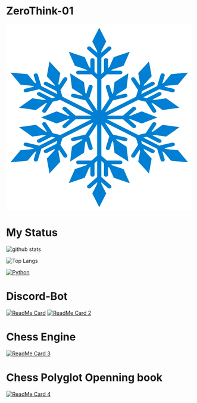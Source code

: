 # ZeroThink-01
![gif image](https://raw.githubusercontent.com/acervenky/animated-github-badges/master/assets/acbadge.gif)

# My Status
![github stats](https://github-readme-stats.vercel.app/api?username=ZeroThink-01&show_icons=true&theme=radical)

![Top Langs](https://github-readme-stats.vercel.app/api/top-langs/?username=ZeroThink-01&layout=compact&theme=radical)

[![Python](https://img.shields.io/badge/-Python-black?style=flat&logo=python&link=https://github.com/ZeroThink-01)](https://github.com/ZeroThink-01) 

# Discord-Bot
[![ReadMe Card](https://github-readme-stats.vercel.app/api/pin/?username=ZeroThink-01&repo=X-Gama&theme=radical)](https://github.com/ZeroThink-01/X-Gama)
[![ReadMe Card 2](https://github-readme-stats.vercel.app/api/pin/?username=ZeroThink-01&repo=X-GamaTR&theme=radical)](https://github.com/ZeroThink-01/X-GamaTR)

# Chess Engine
[![ReadMe Card 3](https://github-readme-stats.vercel.app/api/pin/?username=ZeroThink-01&repo=XXproy-Chess&theme=radical)](https://github.com/ZeroThink-01/XXproy-Chess)

# Chess Polyglot Openning book
[![ReadMe Card 4](https://github-readme-stats.vercel.app/api/pin/?username=ZeroThink-01&repo=CheckMateX&theme=radical)](https://github.com/ZeroThink-01/CheckMateX)
